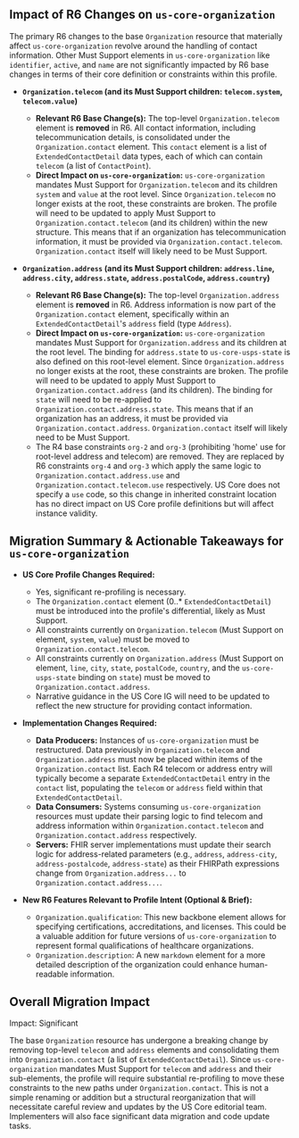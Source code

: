## Impact of R6 Changes on `us-core-organization`

The primary R6 changes to the base `Organization` resource that materially affect `us-core-organization` revolve around the handling of contact information. Other Must Support elements in `us-core-organization` like `identifier`, `active`, and `name` are not significantly impacted by R6 base changes in terms of their core definition or constraints within this profile.

*   **`Organization.telecom` (and its Must Support children: `telecom.system`, `telecom.value`)**
    *   **Relevant R6 Base Change(s):** The top-level `Organization.telecom` element is **removed** in R6. All contact information, including telecommunication details, is consolidated under the `Organization.contact` element. This `contact` element is a list of `ExtendedContactDetail` data types, each of which can contain `telecom` (a list of `ContactPoint`).
    *   **Direct Impact on `us-core-organization`:** `us-core-organization` mandates Must Support for `Organization.telecom` and its children `system` and `value` at the root level. Since `Organization.telecom` no longer exists at the root, these constraints are broken. The profile will need to be updated to apply Must Support to `Organization.contact.telecom` (and its children) within the new structure. This means that if an organization has telecommunication information, it must be provided via `Organization.contact.telecom`. `Organization.contact` itself will likely need to be Must Support.

*   **`Organization.address` (and its Must Support children: `address.line`, `address.city`, `address.state`, `address.postalCode`, `address.country`)**
    *   **Relevant R6 Base Change(s):** The top-level `Organization.address` element is **removed** in R6. Address information is now part of the `Organization.contact` element, specifically within an `ExtendedContactDetail`'s `address` field (type `Address`).
    *   **Direct Impact on `us-core-organization`:** `us-core-organization` mandates Must Support for `Organization.address` and its children at the root level. The binding for `address.state` to `us-core-usps-state` is also defined on this root-level element. Since `Organization.address` no longer exists at the root, these constraints are broken. The profile will need to be updated to apply Must Support to `Organization.contact.address` (and its children). The binding for `state` will need to be re-applied to `Organization.contact.address.state`. This means that if an organization has an address, it must be provided via `Organization.contact.address`. `Organization.contact` itself will likely need to be Must Support.
    *   The R4 base constraints `org-2` and `org-3` (prohibiting 'home' use for root-level address and telecom) are removed. They are replaced by R6 constraints `org-4` and `org-3` which apply the same logic to `Organization.contact.address.use` and `Organization.contact.telecom.use` respectively. US Core does not specify a `use` code, so this change in inherited constraint location has no direct impact on US Core profile definitions but will affect instance validity.

## Migration Summary & Actionable Takeaways for `us-core-organization`

*   **US Core Profile Changes Required:**
    *   Yes, significant re-profiling is necessary.
    *   The `Organization.contact` element (0..* `ExtendedContactDetail`) must be introduced into the profile's differential, likely as Must Support.
    *   All constraints currently on `Organization.telecom` (Must Support on element, `system`, `value`) must be moved to `Organization.contact.telecom`.
    *   All constraints currently on `Organization.address` (Must Support on element, `line`, `city`, `state`, `postalCode`, `country`, and the `us-core-usps-state` binding on `state`) must be moved to `Organization.contact.address`.
    *   Narrative guidance in the US Core IG will need to be updated to reflect the new structure for providing contact information.

*   **Implementation Changes Required:**
    *   **Data Producers:** Instances of `us-core-organization` must be restructured. Data previously in `Organization.telecom` and `Organization.address` must now be placed within items of the `Organization.contact` list. Each R4 telecom or address entry will typically become a separate `ExtendedContactDetail` entry in the `contact` list, populating the `telecom` or `address` field within that `ExtendedContactDetail`.
    *   **Data Consumers:** Systems consuming `us-core-organization` resources must update their parsing logic to find telecom and address information within `Organization.contact.telecom` and `Organization.contact.address` respectively.
    *   **Servers:** FHIR server implementations must update their search logic for address-related parameters (e.g., `address`, `address-city`, `address-postalcode`, `address-state`) as their FHIRPath expressions change from `Organization.address...` to `Organization.contact.address...`.

*   **New R6 Features Relevant to Profile Intent (Optional & Brief):**
    *   `Organization.qualification`: This new backbone element allows for specifying certifications, accreditations, and licenses. This could be a valuable addition for future versions of `us-core-organization` to represent formal qualifications of healthcare organizations.
    *   `Organization.description`: A new `markdown` element for a more detailed description of the organization could enhance human-readable information.

## Overall Migration Impact
Impact: Significant

The base `Organization` resource has undergone a breaking change by removing top-level `telecom` and `address` elements and consolidating them into `Organization.contact` (a list of `ExtendedContactDetail`). Since `us-core-organization` mandates Must Support for `telecom` and `address` and their sub-elements, the profile will require substantial re-profiling to move these constraints to the new paths under `Organization.contact`. This is not a simple renaming or addition but a structural reorganization that will necessitate careful review and updates by the US Core editorial team. Implementers will also face significant data migration and code update tasks.